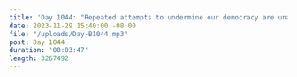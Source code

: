 ```yaml
---
title: 'Day 1044: "Repeated attempts to undermine our democracy are unacceptable."'
date: 2023-11-29 15:40:00 -08:00
file: "/uploads/Day-B1044.mp3"
post: Day 1044
duration: '00:03:47'
length: 3267492
---
```


